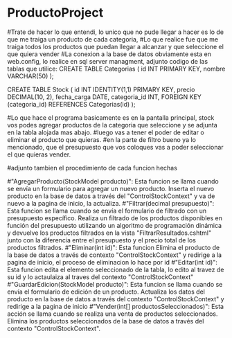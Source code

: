 # ProductoProject
#Trate de hacer lo que entendi, lo unico que no pude llegar a hacer es lo de que me traiga un producto de cada categoria,
#Lo que realice fue que me traiga todos los productos que puedan llegar a alcanzar y que seleccione el que quiera vender
#La conexion a la base de datos obviamente esta en web.config, lo realice en sql server managment, adjunto codigo de las tablas que utilice:
CREATE TABLE Categorias (
    id INT PRIMARY KEY,
    nombre VARCHAR(50)
);

CREATE TABLE Stock (
	id INT IDENTITY(1,1) PRIMARY KEY,
    precio DECIMAL(10, 2),
    fecha_carga DATE,
    categoria_id INT,
    FOREIGN KEY (categoria_id) REFERENCES Categorias(id)
);

#Lo que hace el programa basicamente es en la pantalla principal, stock vos podes agregar productos de la categoria que seleccione y se adjunta en la tabla alojada mas abajo.
#luego vas a tener el poder de editar o eliminar el producto que quieras.
#en la parte de filtro bueno ya lo mencionado, que el presupuesto que vos coloques vas a poder seleccionar el que quieras vender.

#adjunto tambien el procedimiento de cada funcion hechas



#"AgregarProducto(StockModel producto)": Esta funcion se llama cuando se envía un formulario para agregar un nuevo producto. Inserta el nuevo producto en la base de datos a través del "ControlStockContext" y va de nuevo a la pagina de inicio, la actualiza.
#"Filtrar(decimal presupuesto)": Esta funcion se llama cuando se envía el formulario de filtrado con un presupuesto específico. Realiza un filtrado de los productos disponibles en función del presupuesto utilizando un algoritmo de programación dinámica y devuelve los productos filtrados en la vista "FiltrarResultados.cshtml" junto con la diferencia entre el presupuesto y el precio total de los productos filtrados.
#"Eliminar(int id)": Esta funcion Elimina el producto de la base de datos a través de contexto "ControlStockContext" y redirige a la pagina de inicio, el proceso de eliminacion lo hace por id
#"Editar(int id)": Esta funcion edita el elemento seleccionado de la tabla, lo edito al travez de su id y lo actaulaiza al traves del contexto "ControlStockContext"
#"GuardarEdicion(StockModel producto)": Esta funcion se llama cuando se envía el formulario de edición de un producto. Actualiza los datos del producto en la base de datos a través del contexto "ControlStockContext" y redirige a la pagina de inicio
#"Vender(int[] productosSeleccionados)": Esta acción se llama cuando se realiza una venta de productos seleccionados. Elimina los productos seleccionados de la base de datos a través del contexto "ControlStockContext".

